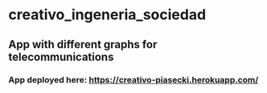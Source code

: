 # creativo_ingeneria_sociedad

## App with different graphs for telecommunications

### App deployed here: https://creativo-piasecki.herokuapp.com/
